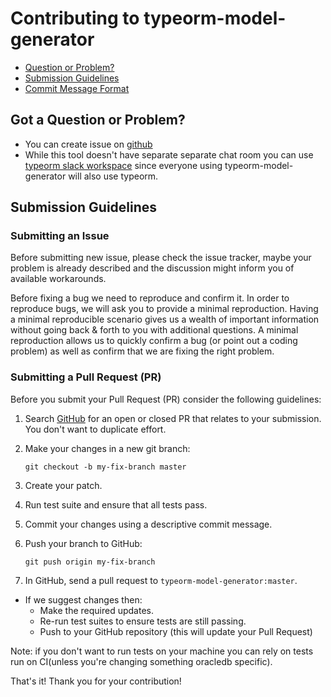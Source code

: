 # Contributing to typeorm-model-generator


 - [Question or Problem?](#question)
 - [Submission Guidelines](#submit)
 - [Commit Message Format](#commit)



## <a name="question"></a> Got a Question or Problem?
* You can create issue on [github](https://github.com/Kononnable/typeorm-model-generator/issues)
* While this tool doesn't have separate separate chat room you can use [typeorm slack workspace](https://join.slack.com/t/typeorm/shared_invite/enQtNDQ1MzA3MDA5MTExLTFiNDEyOGUxZGQyYWIwOTA0NDQxODdkOGQ0OTUxNzFjYjUwY2E0ZmFlODc5OTYyYzAzNGM3MGZjYzhjYTBiZTY) since everyone using typeorm-model-generator will also use typeorm.



## <a name="submit"></a> Submission Guidelines

### <a name="submit-issue"></a> Submitting an Issue

Before submitting new issue, please check the issue tracker, maybe your problem is already described and the discussion might inform you of available workarounds.

Before fixing a bug we need to reproduce and confirm it. In order to reproduce bugs, we will ask you to provide a minimal reproduction. Having a minimal reproducible scenario gives us a wealth of important information without going back & forth to you with additional questions. A minimal reproduction allows us to quickly confirm a bug (or point out a coding problem) as well as confirm that we are fixing the right problem.

### <a name="submit-pr"></a> Submitting a Pull Request (PR)
Before you submit your Pull Request (PR) consider the following guidelines:

1. Search [GitHub](https://github.com/Kononnable/typeorm-model-generator/pulls) for an open or closed PR that relates to your submission. You don't want to duplicate effort.
1. Make your changes in a new git branch:

     ```shell
     git checkout -b my-fix-branch master
     ```

1. Create your patch.
1. Run test suite and ensure that all tests pass.
1. Commit your changes using a descriptive commit message.

1. Push your branch to GitHub:

    ```shell
    git push origin my-fix-branch
    ```

1. In GitHub, send a pull request to `typeorm-model-generator:master`.
* If we suggest changes then:
  * Make the required updates.
  * Re-run test suites to ensure tests are still passing.
  * Push to your GitHub repository (this will update your Pull Request)

Note: if you don't want to run tests on your machine you can rely on tests run on CI(unless you're changing something oracledb specific).

That's it! Thank you for your contribution!
